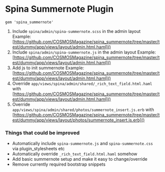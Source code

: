 # Spina Summernote Plugin

`gem 'spina_summernote'`

1. Include `spina/admin/spina-summernote.scss` in the admin layout
  Example: [https://github.com/COSMOSMagazine/spina_summernote/tree/master/test/dummy/app/views/layout/admin.html.haml]()
2. Include `spina/admin/spina-summernote.js` in the admin layout
  Example: [https://github.com/COSMOSMagazine/spina_summernote/tree/master/test/dummy/app/views/layout/admin.html.haml]()
3. Add js to init summernote
  Example: [https://github.com/COSMOSMagazine/spina_summernote/tree/master/test/dummy/app/views/layout/admin.html.haml]()
4. Override `app/views/spina/admin/shared/_rich_text_field.html.haml` with [https://github.com/COSMOSMagazine/spina_summernote/tree/master/test/dummy/app/views/layout/admin.html.haml]()
5. Override `app/views/spina/admin/shared/photos/summernote_insert.js.erb` with [https://github.com/COSMOSMagazine/spina_summernote/tree/master/test/dummy/app/views/layout/photos/summernote_insert.js.erb]()

### Things that could be improved

* Automatically include `spina-summernote.js` and `spina-summernote.css` via plugin_stylesheets etc
* Automatically override `_rich_text_field.html.haml` somehow
* Add basic summernote setup and make it easy to change/override
* Remove currently required bootstrap snippets
